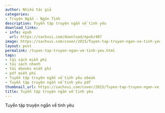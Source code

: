 ```yaml
---
author: Nhiều tác giả
categories:
- Truyện Ngắn - Ngôn Tình
description: Tuyển tập truyện ngắn về tinh yêu
download_links:
- info: epub
  url: https://sachvui.com/download/epub/407
image: https://sachvui.com/cover/2015/Tuyen-tap-truyen-ngan-ve-tinh-yeu.jpg
layout: post
permalink: /tuyen-tap-truyen-ngan-ve-tinh-yeu.html
tags:
- tải sách miễn phí
- tải sách nhanh
- tải ebooks miễn phí
- pdf miễn phí
- Tuyển tập truyện ngắn về tinh yêu ebook
- Tuyển tập truyện ngắn về tinh yêu pdf
thumbnail_url: https://sachvui.com/cover/2015/Tuyen-tap-truyen-ngan-ve-tinh-yeu.jpg
title: Tuyển tập truyện ngắn về tinh yêu
---
```


 <div class="item-desc text-justify"> Tuyển tập truyện ngắn về tinh yêu </div>